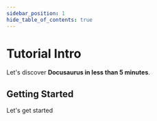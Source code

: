 ```yaml
---
sidebar_position: 1
hide_table_of_contents: true
---
```


# Tutorial Intro

Let's discover **Docusaurus in less than 5 minutes**.

## Getting Started

Let's get started